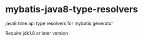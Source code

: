# mybatis-java8-type-resolvers
java8 time api type resolvers for mybatis generator

Require jdk1.8 or later version 
